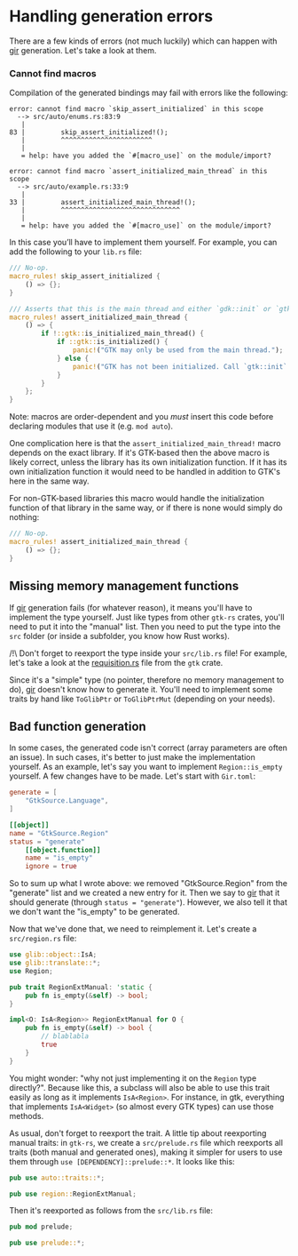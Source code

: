 # Handling generation errors

There are a few kinds of errors (not much luckily) which can happen with [gir] generation. Let's take a look at them.

### Cannot find macros

Compilation of the generated bindings may fail with errors like the following:

```
error: cannot find macro `skip_assert_initialized` in this scope
  --> src/auto/enums.rs:83:9
   |
83 |         skip_assert_initialized!();
   |         ^^^^^^^^^^^^^^^^^^^^^^^
   |
   = help: have you added the `#[macro_use]` on the module/import?

error: cannot find macro `assert_initialized_main_thread` in this scope
  --> src/auto/example.rs:33:9
   |
33 |         assert_initialized_main_thread!();
   |         ^^^^^^^^^^^^^^^^^^^^^^^^^^^^^^
   |
   = help: have you added the `#[macro_use]` on the module/import?
```

In this case you’ll have to implement them yourself. For example, you can add the following to your `lib.rs` file:

```rust
/// No-op.
macro_rules! skip_assert_initialized {
    () => {};
}

/// Asserts that this is the main thread and either `gdk::init` or `gtk::init` has been called.
macro_rules! assert_initialized_main_thread {
    () => {
        if !::gtk::is_initialized_main_thread() {
            if ::gtk::is_initialized() {
                panic!("GTK may only be used from the main thread.");
            } else {
                panic!("GTK has not been initialized. Call `gtk::init` first.");
            }
        }
    };
}
```

Note: macros are order-dependent and you *must* insert this code before declaring modules that use it (e.g. `mod auto`).

One complication here is that the `assert_initialized_main_thread!` macro depends on the exact library. If it's GTK-based then the above macro is likely correct, unless the library has its own initialization function. If it has its own initialization function it would need to be handled in addition to GTK's here in the same way.

For non-GTK-based libraries this macro would handle the initialization function of that library in the same way, or if there is none would simply do nothing:

```rust
/// No-op.
macro_rules! assert_initialized_main_thread {
    () => {};
}
```

## Missing memory management functions

If [gir] generation fails (for whatever reason), it means you'll have to implement the type yourself. Just like types from other `gtk-rs` crates, you'll need to put it into the "manual" list. Then you need to put the type into the `src` folder (or inside a subfolder, you know how Rust works).

/!\ Don't forget to reexport the type inside your `src/lib.rs` file! For example, let's take a look at the [requisition.rs](https://github.com/gtk-rs/gtk/blob/master/src/requisition.rs) file from the `gtk` crate.

Since it's a "simple" type (no pointer, therefore no memory management to do), [gir] doesn't know how to generate it. You'll need to implement some traits by hand like `ToGlibPtr` or `ToGlibPtrMut` (depending on your needs).

## Bad function generation

In some cases, the generated code isn't correct (array parameters are often an issue). In such cases, it's better to just make the implementation yourself. As an example, let's say you want to implement `Region::is_empty` yourself. A few changes have to be made. Let's start with `Gir.toml`:

```toml
generate = [
    "GtkSource.Language",
]

[[object]]
name = "GtkSource.Region"
status = "generate"
    [[object.function]]
    name = "is_empty"
    ignore = true
```

So to sum up what I wrote above: we removed "GtkSource.Region" from the "generate" list and we created a new entry for it. Then we say to [gir] that it should generate (through `status = "generate"`). However, we also tell it that we don't want the "is_empty" to be generated.

Now that we've done that, we need to reimplement it. Let's create a `src/region.rs` file:

```rust
use glib::object::IsA;
use glib::translate::*;
use Region;

pub trait RegionExtManual: 'static {
    pub fn is_empty(&self) -> bool;
}

impl<O: IsA<Region>> RegionExtManual for O {
    pub fn is_empty(&self) -> bool {
        // blablabla
        true
    }
}
```

You might wonder: "why not just implementing it on the `Region` type directly?". Because like this, a subclass will also be able to use this trait easily as long as it implements `IsA<Region>`. For instance, in gtk, everything that implements `IsA<Widget>` (so almost every GTK types) can use those methods.

As usual, don't forget to reexport the trait. A little tip about reexporting manual traits: in `gtk-rs`, we create a `src/prelude.rs` file which reexports all traits (both manual and generated ones), making it simpler for users to use them through `use [DEPENDENCY]::prelude::*`. It looks like this:

```rust
pub use auto::traits::*;

pub use region::RegionExtManual;
```

Then it's reexported as follows from the `src/lib.rs` file:

```rust
pub mod prelude;

pub use prelude::*;
```

[gir]: https://github.com/gtk-rs/gir
